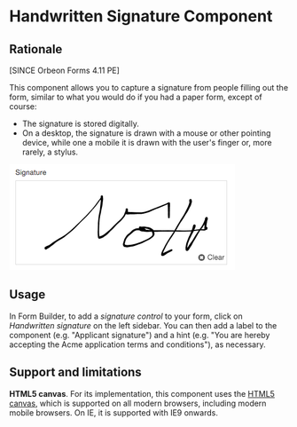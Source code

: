 # Handwritten Signature Component

<!-- toc -->

## Rationale

[SINCE Orbeon Forms 4.11 PE]

This component allows you to capture a signature from people filling out the form, similar to what you would do if you had a paper form, except of course:

- The signature is stored digitally.
- On a desktop, the signature is drawn with a mouse or other pointing device, while one a mobile it is drawn with the user's finger or, more rarely, a stylus.

![An example signature](../images/handwritten-signature.png)

## Usage
In Form Builder, to add a *signature control* to your form, click on *Handwritten signature* on the left sidebar. You can then add a label to the component (e.g. "Applicant signature") and a hint (e.g. "You are hereby accepting the Acme application terms and conditions"), as necessary.

## Support and limitations

**HTML5 canvas**. For its implementation, this component uses the [HTML5 canvas](http://caniuse.com/#feat=canvas), which is supported on all modern browsers, including modern mobile browsers. On IE, it is supported with IE9 onwards.
